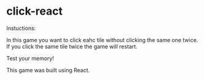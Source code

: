 # click-react

Instuctions:

In this game you want to click eahc tile without clicking the same one twice.
If you click the same tile twice the game will restart.

Test your memory!

This game was built using React. 
